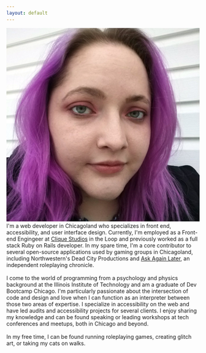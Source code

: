 ```yaml
---
layout: default
---
```


<div class="homepage">
  <img src="/img/my-face.png" alt="Stephanie Slattery">
  <div class="homepage-blurb">
    I'm a web developer in Chicagoland who specializes in front end, accessibility, and user interface design. Currently, I'm employed as a Front-end Engingeer at <a href="https://cliquestudios.com/">Clique Studios</a> in the Loop and previously worked as a full stack Ruby on Rails developer. In my spare time, I'm a core contributor to several open-source applications used by gaming groups in Chicagoland, including Northwestern's Dead City Productions and <a href="http://www.askagainlater.com/">Ask Again Later</a>, an independent roleplaying chronicle.
    <br><br>
    I come to the world of programming from a psychology and physics background at the Illinois Institute of Technology and am a graduate of Dev Bootcamp Chicago. I'm particularly passionate about the intersection of code and design and love when I can function as an interpreter between those two areas of expertise. I specialize in accessibility on the web and have led audits and accessibility projects for several clients. I enjoy sharing my knowledge and can be found speaking or leading workshops at tech conferences and meetups, both in Chicago and beyond.
    <br><br>
    In my free time, I can be found running roleplaying games, creating glitch art, or taking my cats on walks.
  </div>
</div>
